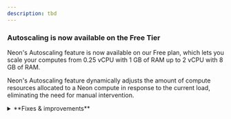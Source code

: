 ```yaml
---
description: tbd
---
```


### Autoscaling is now available on the Free Tier

Neon's Autoscaling feature is now available on our Free plan, which lets you scale your computes from 0.25 vCPU with 1 GB of RAM up to 2 vCPU with 8 GB of RAM.

Neon's Autoscaling feature dynamically adjusts the amount of compute resources allocated to a Neon compute in response to the current load, eliminating the need for manual intervention.

<details>
<summary>**Fixes & improvements**</summary>

- The [Reset a Neon branch](https://github.com/neondatabase/reset-branch-action) GitHub Action, which resets a child branch with the latest data from its parent branch, now outputs connection string values. New outputs include:
    - `branch_id`: The ID of the newly reset branch.
    - `db_url`: Database connection string for the branch after the reset.
    - `db_url_with_pooler`: The pooled database connection string for the branch after the reset.
    - `host`: The branch host after the reset.
    - `host_with_pooler`: The branch host with pooling after the reset.
    - `password`: The password for connecting to the branch database after the reset.
- We've revamped the **Usage** widget on the Project Dashboard for Free Plan users, making it easier than ever to monitor your metrics. Now prominently positioned at the top of the dashboard, the **Usage** widget provides an at-a-glance view of your monthly totals for Storage, Compute, Branch compute, and Branches. For an overview of Neon Free Plan allowances, please see [Free Plan](/docs/introduction/plans#free-plan).
- We now support self-serve account deletion should you need to remove your Neon account for any reason. See [Delete your account](/docs/manage/accounts#delete-your-account) for details.

</details>
